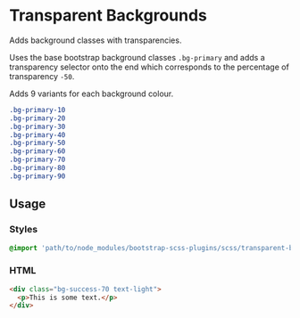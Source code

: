 # Transparent Backgrounds

Adds background classes with transparencies.

Uses the base bootstrap background classes `.bg-primary` and adds a transparency selector onto the end which corresponds to the percentage of transparency `-50`.

Adds 9 variants for each background colour.

```scss
.bg-primary-10
.bg-primary-20
.bg-primary-30
.bg-primary-40
.bg-primary-50
.bg-primary-60
.bg-primary-70
.bg-primary-80
.bg-primary-90
```

## Usage

### Styles

```scss
@import 'path/to/node_modules/bootstrap-scss-plugins/scss/transparent-backgrounds.scss';
```

### HTML

```html
<div class="bg-success-70 text-light">
  <p>This is some text.</p>
</div>
```
